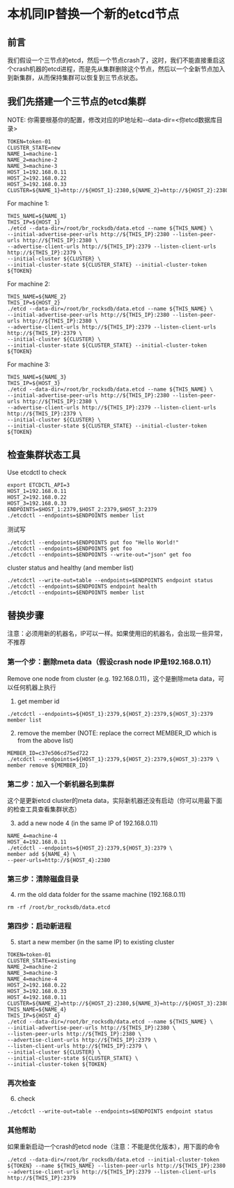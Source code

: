 # 本机同IP替换一个新的etcd节点

## 前言

我们假设一个三节点的etcd，然后一个节点crash了，这时，我们不能直接重启这个crash机器的etcd进程，而是先从集群删除这个节点，然后以一个全新节点加入到新集群，从而保持集群可以恢复到三节点状态。

## 我们先搭建一个三节点的etcd集群

NOTE: 你需要根基你的配置，修改对应的IP地址和--data-dir=<你etcd数据库目录>

```
TOKEN=token-01
CLUSTER_STATE=new
NAME_1=machine-1
NAME_2=machine-2
NAME_3=machine-3
HOST_1=192.168.0.11
HOST_2=192.168.0.22
HOST_3=192.168.0.33
CLUSTER=${NAME_1}=http://${HOST_1}:2380,${NAME_2}=http://${HOST_2}:2380,${NAME_3}=http://${HOST_3}:2380
```

For machine 1:
```
THIS_NAME=${NAME_1}
THIS_IP=${HOST_1}
./etcd --data-dir=/root/br_rocksdb/data.etcd --name ${THIS_NAME} \
--initial-advertise-peer-urls http://${THIS_IP}:2380 --listen-peer-urls http://${THIS_IP}:2380 \
--advertise-client-urls http://${THIS_IP}:2379 --listen-client-urls http://${THIS_IP}:2379 \
--initial-cluster ${CLUSTER} \
--initial-cluster-state ${CLUSTER_STATE} --initial-cluster-token ${TOKEN}
```

For machine 2:
```
THIS_NAME=${NAME_2}
THIS_IP=${HOST_2}
./etcd --data-dir=/root/br_rocksdb/data.etcd --name ${THIS_NAME} \
--initial-advertise-peer-urls http://${THIS_IP}:2380 --listen-peer-urls http://${THIS_IP}:2380 \
--advertise-client-urls http://${THIS_IP}:2379 --listen-client-urls http://${THIS_IP}:2379 \
--initial-cluster ${CLUSTER} \
--initial-cluster-state ${CLUSTER_STATE} --initial-cluster-token ${TOKEN}
```

For machine 3:
```
THIS_NAME=${NAME_3}
THIS_IP=${HOST_3}
./etcd --data-dir=/root/br_rocksdb/data.etcd --name ${THIS_NAME} \
--initial-advertise-peer-urls http://${THIS_IP}:2380 --listen-peer-urls http://${THIS_IP}:2380 \
--advertise-client-urls http://${THIS_IP}:2379 --listen-client-urls http://${THIS_IP}:2379 \
--initial-cluster ${CLUSTER} \
--initial-cluster-state ${CLUSTER_STATE} --initial-cluster-token ${TOKEN}
```

## 检查集群状态工具

Use etcdctl to check 
```
export ETCDCTL_API=3
HOST_1=192.168.0.11
HOST_2=192.168.0.22
HOST_3=192.168.0.33
ENDPOINTS=$HOST_1:2379,$HOST_2:2379,$HOST_3:2379
./etcdctl --endpoints=$ENDPOINTS member list
```

测试写
```
./etcdctl --endpoints=$ENDPOINTS put foo "Hello World!"
./etcdctl --endpoints=$ENDPOINTS get foo
./etcdctl --endpoints=$ENDPOINTS --write-out="json" get foo
```

cluster status and healthy (and member list)
```
./etcdctl --write-out=table --endpoints=$ENDPOINTS endpoint status
./etcdctl --endpoints=$ENDPOINTS endpoint health
./etcdctl --endpoints=$ENDPOINTS member list
```

## 替换步骤

注意：必须用新的机器名，IP可以一样。如果使用旧的机器名，会出现一些异常，不推荐

### 第一个步：删除meta data（假设crash node IP是192.168.0.11）

Remove one node from cluster (e.g. 192.168.0.11)，这个是删除meta data，可以任何机器上执行

1. get member id
```
./etcdctl --endpoints=${HOST_1}:2379,${HOST_2}:2379,${HOST_3}:2379 member list
```

2. remove the member (NOTE: replace the correct MEMBER_ID which is from the above list)
```
MEMBER_ID=c37e506cd75ed722
./etcdctl --endpoints=${HOST_1}:2379,${HOST_2}:2379,${HOST_3}:2379 \
member remove ${MEMBER_ID}
```

### 第二步：加入一个新机器名到集群

这个是更新etcd cluster的meta data，实际新机器还没有启动（你可以用最下面的检查工具查看集群状态）

3. add a new node 4 (in the same IP of 192.168.0.11)

```
NAME_4=machine-4
HOST_4=192.168.0.11
./etcdctl --endpoints=${HOST_2}:2379,${HOST_3}:2379 \
member add ${NAME_4} \
--peer-urls=http://${HOST_4}:2380
```

### 第三步：清除磁盘目录

4. rm the old data folder for the ssame machine (192.168.0.11)
```
rm -rf /root/br_rocksdb/data.etcd
```

### 第四步：启动新进程

5. start a new member (in the same IP) to existing cluster
```
TOKEN=token-01
CLUSTER_STATE=existing
NAME_2=machine-2
NAME_3=machine-3
NAME_4=machine-4
HOST_2=192.168.0.22
HOST_3=192.168.0.33
HOST_4=192.168.0.11
CLUSTER=${NAME_2}=http://${HOST_2}:2380,${NAME_3}=http://${HOST_3}:2380,${NAME_4}=http://${HOST_4}:2380
THIS_NAME=${NAME_4}
THIS_IP=${HOST_4}
./etcd --data-dir=/root/br_rocksdb/data.etcd --name ${THIS_NAME} \
--initial-advertise-peer-urls http://${THIS_IP}:2380 \
--listen-peer-urls http://${THIS_IP}:2380 \
--advertise-client-urls http://${THIS_IP}:2379 \
--listen-client-urls http://${THIS_IP}:2379 \
--initial-cluster ${CLUSTER} \
--initial-cluster-state ${CLUSTER_STATE} \
--initial-cluster-token ${TOKEN}
```

### 再次检查

6. check
```
./etcdctl --write-out=table --endpoints=$ENDPOINTS endpoint status
```

### 其他帮助

如果重新启动一个crash的etcd node（注意：不能是优化版本），用下面的命令

```
./etcd --data-dir=/root/br_rocksdb/data.etcd --initial-cluster-token ${TOKEN} --name ${THIS_NAME} --listen-peer-urls http://${THIS_IP}:2380 --advertise-client-urls http://${THIS_IP}:2379 --listen-client-urls http://${THIS_IP}:2379
```